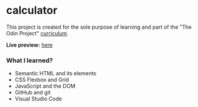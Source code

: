 # calculator
This project is created for the sole purpose of learning and part of the "The Odin Project" [curriculum](https://theodinproject.com/).

**Live preview:** [here](https://hicarlodacuyan.github.io/calculator/)

### What I learned?

* Semantic HTML and its elements
* CSS Flexbox and Grid
* JavaScript and the DOM
* GitHub and git
* Visual Studio Code
